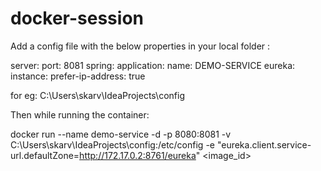 # docker-session

Add a config file with the below properties in your local folder :

server:
  port: 8081
spring:
  application:
    name: DEMO-SERVICE
eureka:
  instance:
    prefer-ip-address: true

for eg: C:\Users\skarv\IdeaProjects\config

Then while running the container:

 docker run --name demo-service -d -p 8080:8081 -v C:\Users\skarv\IdeaProjects\config:/etc/config -e "eureka.client.service-url.defaultZone=http://172.17.0.2:8761/eureka" <image_id>
